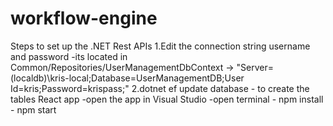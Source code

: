 # workflow-engine
Steps to set up the .NET Rest APIs
	1.Edit the connection string username and password
		-its located in Common/Repositories/UserManagementDbContext -> "Server=(localdb)\\kris-local;Database=UserManagementDB;User Id=kris;Password=krispass;"
	2.dotnet ef update database - to create the tables
React app 
	-open the app in Visual Studio 
	-open terminal
	- npm install
	- npm start 
